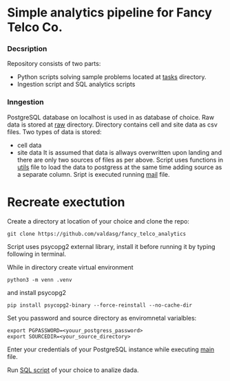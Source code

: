 # Simple analytics pipeline for Fancy Telco Co.

### Decsription

Repository consists of two parts:
- Python scripts solving sample problems located at [tasks](./tasks/) directory.
- Ingestion script and SQL analytics scripts

### Inngestion
PostgreSQL database on localhost is used in as database of choice.
Raw data is stored at [raw](./tasks/) directory.
Directory contains cell and site data as csv files. Two types of data is stored:
- cell data
- site data
It is assumed that data is allways overwritten upon landing and there are only two sources of files as per above.
Script uses functions in [utils](./utils.py) file to load the data to postgress at the same time adding source as
a separate column.
Sript is executed running [mail](./utils.py) file.

# Recreate exectution
Create a directory at location of your choice and clone the repo:
```
git clone https://github.com/valdasg/fancy_telco_analytics
```
Script uses psycopg2 external library, install it before running it by typing following in terminal.

While in directory create virtual environment
```
python3 -m venn .venv
```
and install psycopg2
```
pip install psycopg2-binary --force-reinstall --no-cache-dir
```

Set you password and source directory as enviromnetal varialbles:
```
export PGPASSWORD=<youur_postgress_password>
export SOURCEDIR=<your_source_directory>
```
Enter your credentials of your PostgreSQL instance while executing [main](./utils.py) file.

Run [SQL script](./sql_scripts.sql) of your choice to analize dada.